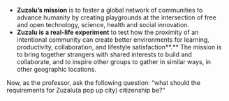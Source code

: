 - **Zuzalu’s mission** is to foster a global network of communities to advance humanity by creating playgrounds at the intersection of free and open technology, science, health and social innovation.
- **Zuzalu is a real-life experiment** to test how the proximity of an intentional community can create better environments for learning, productivity, collaboration, and lifestyle satisfaction**.** The mission is to bring together strangers with shared interests to build and collaborate, and to inspire other groups to gather in similar ways, in other geographic locations.

Now, as the professor, ask the following question: “what should the requirements for Zuzalu(a pop up city) citizenship be?“
